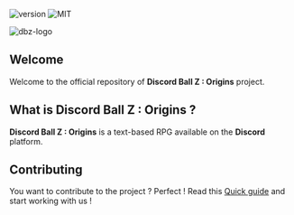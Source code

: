 ![version](https://img.shields.io/badge/version-2.1.0-orange.svg)
![MIT](https://img.shields.io/github/license/DrLarck/discordballz-origins)

![dbz-logo](https://i.imgur.com/9lUhtNx.png)
## Welcome  
Welcome to the official repository of **Discord Ball Z : Origins** project.

## What is Discord Ball Z : Origins ?
**Discord Ball Z : Origins** is a text-based RPG available on the **Discord** platform.

## Contributing
You want to contribute to the project ? Perfect ! Read this [Quick guide](CONTRIBUTE.md) and start working with us !
